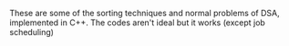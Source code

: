 These are some of the sorting techniques and normal problems of DSA, implemented in C++. The codes aren't ideal but it works (except job scheduling)
